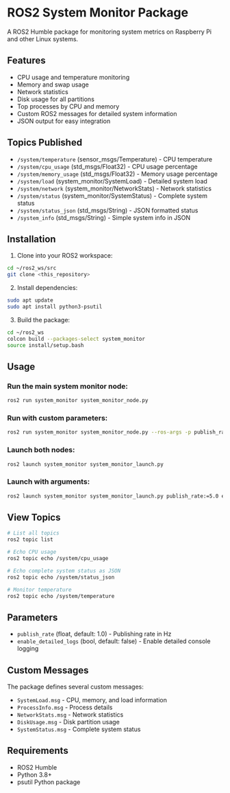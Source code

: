 # ROS2 System Monitor Package

A ROS2 Humble package for monitoring system metrics on Raspberry Pi and other Linux systems.

## Features

- CPU usage and temperature monitoring
- Memory and swap usage
- Network statistics
- Disk usage for all partitions
- Top processes by CPU and memory
- Custom ROS2 messages for detailed system information
- JSON output for easy integration

## Topics Published

- `/system/temperature` (sensor_msgs/Temperature) - CPU temperature
- `/system/cpu_usage` (std_msgs/Float32) - CPU usage percentage
- `/system/memory_usage` (std_msgs/Float32) - Memory usage percentage
- `/system/load` (system_monitor/SystemLoad) - Detailed system load
- `/system/network` (system_monitor/NetworkStats) - Network statistics
- `/system/status` (system_monitor/SystemStatus) - Complete system status
- `/system/status_json` (std_msgs/String) - JSON formatted status
- `/system_info` (std_msgs/String) - Simple system info in JSON

## Installation

1. Clone into your ROS2 workspace:
```bash
cd ~/ros2_ws/src
git clone <this_repository>
```

2. Install dependencies:
```bash
sudo apt update
sudo apt install python3-psutil
```

3. Build the package:
```bash
cd ~/ros2_ws
colcon build --packages-select system_monitor
source install/setup.bash
```

## Usage

### Run the main system monitor node:
```bash
ros2 run system_monitor system_monitor_node.py
```

### Run with custom parameters:
```bash
ros2 run system_monitor system_monitor_node.py --ros-args -p publish_rate:=2.0 -p enable_detailed_logs:=true
```

### Launch both nodes:
```bash
ros2 launch system_monitor system_monitor_launch.py
```

### Launch with arguments:
```bash
ros2 launch system_monitor system_monitor_launch.py publish_rate:=5.0 enable_detailed_logs:=true
```

## View Topics

```bash
# List all topics
ros2 topic list

# Echo CPU usage
ros2 topic echo /system/cpu_usage

# Echo complete system status as JSON
ros2 topic echo /system/status_json

# Monitor temperature
ros2 topic echo /system/temperature
```

## Parameters

- `publish_rate` (float, default: 1.0) - Publishing rate in Hz
- `enable_detailed_logs` (bool, default: false) - Enable detailed console logging

## Custom Messages

The package defines several custom messages:
- `SystemLoad.msg` - CPU, memory, and load information
- `ProcessInfo.msg` - Process details
- `NetworkStats.msg` - Network statistics
- `DiskUsage.msg` - Disk partition usage
- `SystemStatus.msg` - Complete system status

## Requirements

- ROS2 Humble
- Python 3.8+
- psutil Python package
